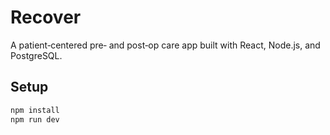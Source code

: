 # Recover

A patient‑centered pre‑ and post‑op care app built with React, Node.js, and PostgreSQL.

## Setup

```bash
npm install
npm run dev
```
